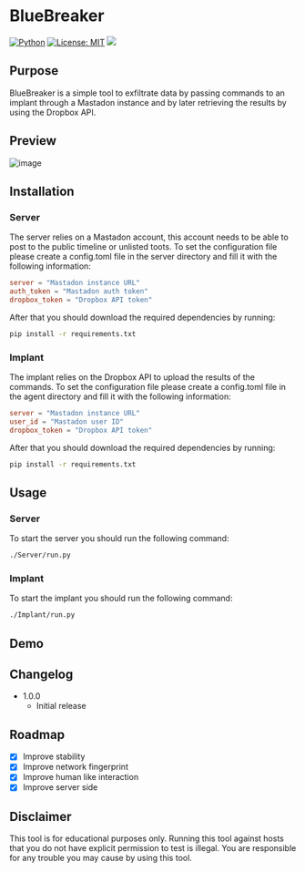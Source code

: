 # BlueBreaker
[![Python](https://img.shields.io/badge/Python-%E2%89%A5%203.6-yellow.svg)](https://www.python.org/) 
[![License: MIT](https://img.shields.io/badge/License-MIT-yellow.svg)](https://github.com/Pengrey/BlueBreaker/blob/main/LICENSE)
<img src="https://img.shields.io/badge/Maintained%3F-Yes-96c40f">

## Purpose
BlueBreaker is a simple tool to exfiltrate data by passing commands to an implant through a Mastadon instance and by later retrieving the results by using the Dropbox API.

## Preview
![image](https://user-images.githubusercontent.com/55480558/212151209-d1c7d6d4-ecb4-4b45-9591-b72e834635d0.png)

## Installation

### Server

The server relies on a Mastadon account, this account needs to be able to post to the public timeline or unlisted toots. To set the configuration file please create a config.toml file in the server directory and fill it with the following information:

```toml
server = "Mastadon instance URL"
auth_token = "Mastadon auth token"
dropbox_token = "Dropbox API token"
```

After that you should download the required dependencies by running:

```bash
pip install -r requirements.txt
```

### Implant

The implant relies on the Dropbox API to upload the results of the commands. To set the configuration file please create a config.toml file in the agent directory and fill it with the following information:

```toml
server = "Mastadon instance URL"
user_id = "Mastadon user ID"
dropbox_token = "Dropbox API token"
```

After that you should download the required dependencies by running:

```bash
pip install -r requirements.txt
```

## Usage

### Server

To start the server you should run the following command:

```bash
./Server/run.py
```

### Implant

To start the implant you should run the following command:

```bash
./Implant/run.py
```

## Demo


## Changelog

* 1.0.0
    * Initial release

## Roadmap
- [x] Improve stability
- [x] Improve network fingerprint
- [x] Improve human like interaction
- [X] Improve server side

## Disclaimer

This tool is for educational purposes only. Running this tool against hosts that you do not have explicit permission to test is illegal. You are responsible for any trouble you may cause by using this tool.

